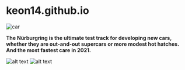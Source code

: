 # keon14.github.io
![car](https://user-images.githubusercontent.com/118324310/203702968-73b75a09-6df6-4d61-9999-039ef7681595.png)

**The Nürburgring is the ultimate test track for developing new cars, whether they are out-and-out supercars or more modest hot hatches.**
**And the most fastest care in 2021.**


![alt text](https://user-images.githubusercontent.com/118324310/203704743-752da988-a90f-4a3a-8367-28ac1a8d0be7.png)
![alt text](https://i.pinimg.com/564x/f3/fa/35/f3fa35246bab848149c977edaf978121.jpgs)
